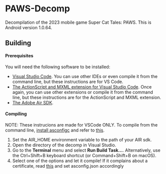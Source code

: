# PAWS-Decomp

Decompilation of the 2023 mobile game Super Cat Tales: PAWS. This is Android version 1.0.64.

## Building

#### Prerequisites

You will need the following software to be installed:

- [Visual Studio Code](https://code.visualstudio.com/). You can use other IDEs or even compile it from the command line, but these instructions are for VS Code.
- [The ActionScript and MXML extension for Visual Studio Code](https://marketplace.visualstudio.com/items?itemName=bowlerhatllc.vscode-as3mxml). Once again, you can use other extensions or compile it from the command line, but these instructions are for the ActionScript and MXML extension.
- [The Adobe Air SDK](https://airsdk.harman.com/).

#### Compiling
NOTE: These instrucions are made for VSCode ONLY. To compile from the command line, [install asconfigc](https://github.com/BowlerHatLLC/asconfigc?tab=readme-ov-file#installation) and refer to [this](https://github.com/BowlerHatLLC/asconfigc?tab=readme-ov-file#command-line-usage). 
1. Set the AIR_HOME environment variable to the path of your AIR sdk.
1. Open the directory of the decomp in Visual Studio.
1. Go to the **Terminal** menu and select **Run Build Task...**. Alternatively, use the Ctrl+Shift+B keyboard shortcut (or Command+Shift+B on macOS).
1. Select one of the options and let it compile! If it complains about a certificate, read [this](https://help.adobe.com/en_US/air/build/WS5b3ccc516d4fbf351e63e3d118666ade46-7f74.html) and set asconfig.json accordingly